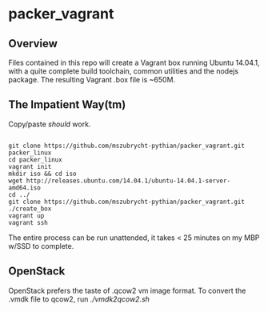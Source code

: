 packer_vagrant
==============

Overview
--------

Files contained in this repo will create a Vagrant box running Ubuntu 14.04.1, with a quite complete build toolchain, common utilities and the nodejs package.  The resulting Vagrant .box file is ~650M. 


The Impatient Way(tm)
---------------------
Copy/paste _should_ work.

```{bash}

git clone https://github.com/mszubrycht-pythian/packer_vagrant.git packer_linux
cd packer_linux
vagrant init 
mkdir iso && cd iso
wget http://releases.ubuntu.com/14.04.1/ubuntu-14.04.1-server-amd64.iso
cd ../
git clone https://github.com/mszubrycht-pythian/packer_vagrant.git
./create_box
vagrant up 
vagrant ssh

```

The entire process can be run unattended, it takes < 25 minutes on my MBP w/SSD to complete.


OpenStack
---------

OpenStack prefers the taste of .qcow2 vm image format.  To convert the .vmdk file to qcow2, run *./vmdk2qcow2.sh*
